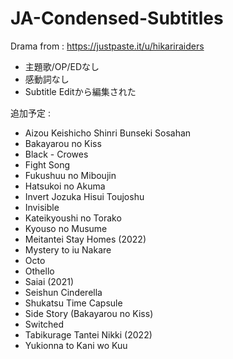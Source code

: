 # JA-Condensed-Subtitles
Drama from : https://justpaste.it/u/hikariraiders

- 主題歌/OP/EDなし
- 感動詞なし
- Subtitle Editから編集された

追加予定 :
- Aizou Keishicho Shinri Bunseki Sosahan
- Bakayarou no Kiss
- Black - Crowes
- Fight Song
- Fukushuu no Miboujin
- Hatsukoi no Akuma
- Invert Jozuka Hisui Toujoshu
- Invisible
- Kateikyoushi no Torako
- Kyouso no Musume
- Meitantei Stay Homes (2022)
- Mystery to iu Nakare
- Octo
- Othello
- Saiai (2021)
- Seishun Cinderella
- Shukatsu Time Capsule
- Side Story (Bakayarou no Kiss)
- Switched
- Tabikurage Tantei Nikki (2022)
- Yukionna to Kani wo Kuu



